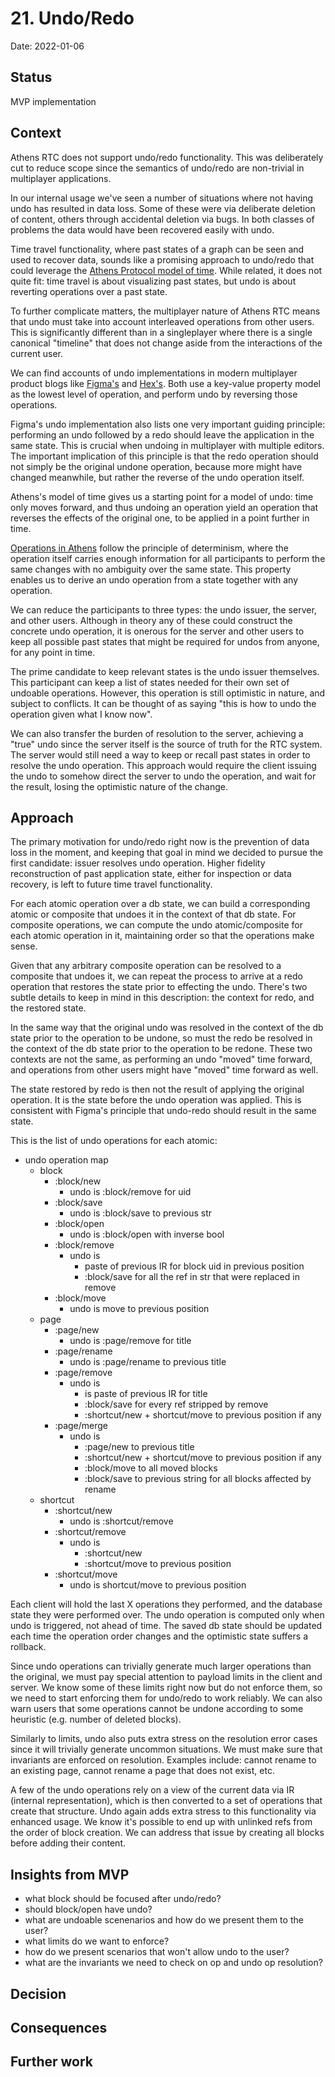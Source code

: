# 21. Undo/Redo

Date: 2022-01-06


## Status

MVP implementation


## Context

Athens RTC does not support undo/redo functionality.
This was deliberately cut to reduce scope since the semantics of undo/redo are non-trivial in multiplayer applications.

In our internal usage we've seen a number of situations where not having undo has resulted in data loss.
Some of these were via deliberate deletion of content, others through accidental deletion via bugs.
In both classes of problems the data would have been recovered easily with undo.

Time travel functionality, where past states of a graph can be seen and used to recover data, sounds like a promising approach to undo/redo that could leverage the [Athens Protocol model of time](doc/adr/0018-athens-protocol-principles.md). 
While related, it does not quite fit: time travel is about visualizing past states, but undo is about reverting operations over a past state.

To further complicate matters, the multiplayer nature of Athens RTC means that undo must take into account interleaved operations from other users.
This is significantly different than in a singleplayer where there is a single canonical "timeline" that does not change aside from the interactions of the current user.

We can find accounts of undo implementations in modern multiplayer product blogs like [Figma's](https://www.figma.com/blog/how-figmas-multiplayer-technology-works/) and [Hex's](https://hex.tech/blog/a-pragmatic-approach-to-live-collaboration). Both
use a key-value property model as the lowest level of operation, and perform undo by reversing those operations.

Figma's undo implementation also lists one very important guiding principle: performing an undo followed by a redo should leave the application in the same state. 
This is crucial when undoing in multiplayer with multiple editors. 
The important implication of this principle is that the redo operation should not simply be the original undone operation, because more might have changed meanwhile, but rather the reverse of the undo operation itself. 

Athens's model of time gives us a starting point for a model of undo: time only moves forward, and thus undoing an operation yield an operation that reverses the effects of the original one, to be applied in a point further in time.

[Operations in Athens](doc/adr/0010-atomic-composite-grapth-operations.md) follow the principle of determinism, where the operation itself carries enough information for all participants to perform the same changes with no ambiguity over the same state.
This property enables us to derive an undo operation from a state together with any operation.

We can reduce the participants to three types: the undo issuer, the server, and other users.
Although in theory any of these could construct the concrete undo operation, it is onerous for the server and other users to keep all possible past states that might be required for undos from anyone, for any point in time.

The prime candidate to keep relevant states is the undo issuer themselves. 
This participant can keep a list of states needed for their own set of undoable operations.
However, this operation is still optimistic in nature, and subject to conflicts.
It can be thought of as saying "this is how to undo the operation given what I know now".

We can also transfer the burden of resolution to the server, achieving a "true" undo since the server itself is the source of truth for the RTC system.
The server would still need a way to keep or recall past states in order to resolve the undo operation.
This approach would require the client issuing the undo to somehow direct the server to undo the operation, and wait for the result, losing the optimistic nature of the change.


## Approach

The primary motivation for undo/redo right now is the prevention of data loss in the moment, and keeping that goal in mind we decided to pursue the first candidate: issuer resolves undo operation.
Higher fidelity reconstruction of past application state, either for inspection or data recovery, is left to future time travel functionality.

For each atomic operation over a db state, we can build a corresponding atomic or composite that undoes it in the context of that db state.
For composite operations, we can compute the undo atomic/composite for each atomic operation in it, maintaining order so that the operations make sense. 

Given that any arbitrary composite operation can be resolved to a composite that undoes it, we can repeat the process to arrive at a redo operation that restores the state prior to effecting the undo. 
There's two subtle details to keep in mind in this description: the context for redo, and the restored state.

In the same way that the original undo was resolved in the context of the db state prior to the operation to be undone, so must the redo be resolved in the context of the db state prior to the operation to be redone.
These two contexts are not the same, as performing an undo "moved" time forward, and operations from other users might have "moved" time forward as well.

The state restored by redo is then not the result of applying the original operation. 
It is the state before the undo operation was applied.
This is consistent with Figma's principle that undo-redo should result in the same state.

This is the list of undo operations for each atomic:
  - undo operation map
      - block
          - :block/new
              - undo is :block/remove for uid
          - :block/save
              - undo is :block/save to previous str
          - :block/open
              - undo is :block/open with inverse bool
          - :block/remove
              - undo is
                  - paste of previous IR for block uid in previous position
                  - :block/save for all the ref in str that were replaced in remove
          - :block/move
              - undo is move to previous position
      - page
          - :page/new
              - undo is :page/remove for title
          - :page/rename
              - undo is :page/rename to previous title
          - :page/remove
              - undo is
                  - is paste of previous IR for title
                  - :block/save for every ref stripped by remove
                  - :shortcut/new + shortcut/move to previous position if any
          - :page/merge
              - undo is 
                  - :page/new to previous title
                  - :shortcut/new + shortcut/move to previous position if any
                  - :block/move to all moved blocks
                  - :block/save to previous string for all blocks affected by rename
      - shortcut
          - :shortcut/new
              - undo is :shortcut/remove
          - :shortcut/remove
              - undo is
                  - :shortcut/new 
                  - :shortcut/move to previous position
          - :shortcut/move
              - undo is shortcut/move to previous position

Each client will hold the last X operations they performed, and the database state they were performed over.
The undo operation is computed only when undo is triggered, not ahead of time.
The saved db state should be updated each time the operation order changes and the optimistic state suffers a rollback.

Since undo operations can trivially generate much larger operations than the original, we must pay special attention to payload limits in the client and server. 
We know some of these limits right now but do not enforce them, so we need to start enforcing them for undo/redo to work reliably.
We can also warn users that some operations cannot be undone according to some heuristic (e.g. number of deleted blocks).

Similarly to limits, undo also puts extra stress on the resolution error cases since it will trivially generate uncommon situations.
We must make sure that invariants are enforced on resolution.
Examples include: cannot rename to an existing page, cannot rename a page that does not exist, etc.

A few of the undo operations rely on a view of the current data via IR (internal representation), which is then converted to a set of operations that create that structure.
Undo again adds extra stress to this functionality via enhanced usage.
We know it's possible to end up with unlinked refs from the order of block creation.
We can address that issue by creating all blocks before adding their content.


## Insights from MVP

- what block should be focused after undo/redo?
- should block/open have undo?
- what are undoable scenenarios and how do we present them to the user?
- what limits do we want to enforce?
- how do we present scenarios that won't allow undo to the user?
- what are the invariants we need to check on op and undo op resolution?

## Decision


## Consequences


## Further work

